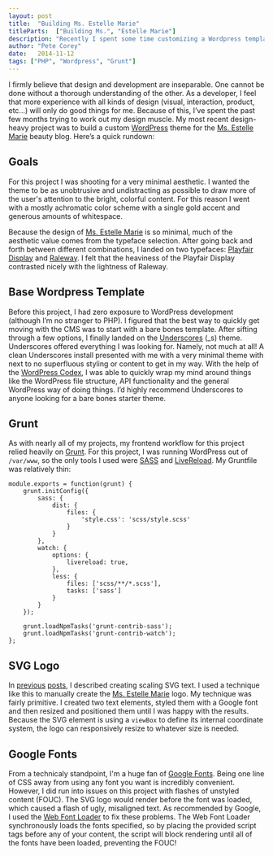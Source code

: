 ```yaml
---
layout: post
title:  "Building Ms. Estelle Marie"
titleParts:  ["Building Ms.", "Estelle Marie"]
description: "Recently I spent some time customizing a Wordpress template for a client. Here's a quick rundown of my process and impressions."
author: "Pete Corey"
date:   2014-11-12
tags: ["PHP", "Wordpress", "Grunt"]
---
```


I firmly believe that design and development are inseparable. One cannot be done without a thorough understanding of the other. As a developer, I feel that more experience with all kinds of design (visual, interaction, product, etc...) will only do good things for me. Because of this, I’ve spent the past few months trying to work out my design muscle. My most recent design-heavy project was to build a custom [WordPress](https://wordpress.com/) theme for the [Ms. Estelle Marie](http://www.msestellemarie.com/) beauty blog. Here’s a quick rundown:

## Goals

For this project I was shooting for a very minimal aesthetic. I wanted the theme to be as unobtrusive and undistracting as possible to draw more of the user's attention to the bright, colorful content. For this reason I went with a mostly achromatic color scheme with a single gold accent and generous amounts of whitespace.

Because the design of [Ms. Estelle Marie](http://www.msestellemarie.com/) is so minimal, much of the aesthetic value comes from the typeface selection. After going back and forth between different combinations, I landed on two typefaces: [Playfair Display](http://www.google.com/fonts/specimen/Playfair+Display) and [Raleway](http://www.google.com/fonts/specimen/Raleway). I felt that the heaviness of the Playfair Display contrasted nicely with the lightness of Raleway.

## Base Wordpress Template

Before this project, I had zero exposure to WordPress development (although I’m no stranger to PHP). I figured that the best way to quickly get moving with the CMS was to start with a bare bones template. After sifting through a few options, I finally landed on the [Underscores](http://underscores.me/) (_s) theme. Underscores offered everything I was looking for. Namely, not much at all! A clean Underscores install presented with me with a very minimal theme with next to no superfluous styling or content to get in my way. With the help of the [WordPress Codex](http://codex.wordpress.org/), I was able to quickly wrap my mind around things like the WordPress file structure, API functionality and the general WordPress way of doing things. I’d highly recommend Underscores to anyone looking for a bare bones starter theme.

## Grunt

As with nearly all of my projects, my frontend workflow for this project relied heavily on [Grunt](http://gruntjs.com/). For this project, I was running WordPress out of <code class="language-*">/var/www</code>, so the only tools I used were [SASS](http://sass-lang.com/) and [LiveReload](http://livereload.com/). My Gruntfile was relatively thin:

<pre><code class="language-javascript">module.exports = function(grunt) {
    grunt.initConfig({
        sass: {
            dist: {
                files: {
                    'style.css': 'scss/style.scss'
                }
            }
        },
        watch: {
            options: {
                livereload: true,
            },
            less: {
                files: ['scss/**/*.scss'],
                tasks: ['sass']
            }
        }
    });

    grunt.loadNpmTasks('grunt-contrib-sass');
    grunt.loadNpmTasks('grunt-contrib-watch');
};</code></pre>

## SVG Logo

In [previous](http://1pxsolidtomato.com/2014/10/08/quest-for-scalable-svg-text/) [posts](http://1pxsolidtomato.com/2014/09/09/responsive-svg-height-issue/), I described creating scaling SVG text. I used a technique like this to manually create the [Ms. Estelle Marie](http://www.msestellemarie.com/) logo. My technique was fairly primitive. I created two text elements, styled them with a Google font and then resized and positioned them until I was happy with the results. Because the SVG element is using a <code class="language-*">viewBox</code> to define its internal coordinate system, the logo can responsively resize to whatever size is needed.

## Google Fonts

From a technicaly standpoint, I'm a huge fan of [Google Fonts](http://www.google.com/fonts). Being one line of CSS away from using any font you want is incredibly convenient. However, I did run into issues on this project with flashes of unstyled content (FOUC). The SVG logo would render before the font was loaded, which caused a flash of ugly, misaligned text. As recommended by Google, I used the [Web Font Loader](https://github.com/typekit/webfontloader) to fix these problems. The Web Font Loader synchronously loads the fonts specified, so by placing the provided script tags before any of your content, the script will block rendering until all of the fonts have been loaded, preventing the FOUC!
